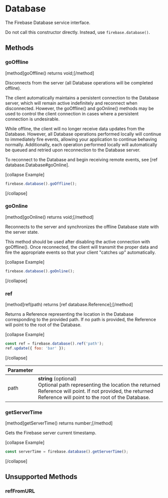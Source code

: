 # Database

The Firebase Database service interface.

Do not call this constructor directly. Instead, use `firebase.database()`.

## Methods

### goOffline
[method]goOffline() returns void;[/method]

Disconnects from the server (all Database operations will be completed offline).

The client automatically maintains a persistent connection to the Database server, which will remain active indefinitely and reconnect when disconnected. However, the goOffline() and goOnline() methods may be used to control the client connection in cases where a persistent connection is undesirable.

While offline, the client will no longer receive data updates from the Database. However, all Database operations performed locally will continue to immediately fire events, allowing your application to continue behaving normally. Additionally, each operation performed locally will automatically be queued and retried upon reconnection to the Database server.

To reconnect to the Database and begin receiving remote events, see [ref database.Database#goOnline].

[collapse Example]
```js
firebase.database().goOffline();
```
[/collapse]

### goOnline
[method]goOnline() returns void;[/method]

Reconnects to the server and synchronizes the offline Database state with the server state.

This method should be used after disabling the active connection with goOffline(). Once reconnected, the client will transmit the proper data and fire the appropriate events so that your client "catches up" automatically.


[collapse Example]
```js
firebase.database().goOnline();
```
[/collapse]

### ref
[method]ref(path) returns [ref database.Reference];[/method]

Returns a Reference representing the location in the Database corresponding to the provided path. If no path is provided, the Reference will point to the root of the Database.

[collapse Example]
```js
const ref = firebase.database().ref('path');
ref.update({ foo: 'bar' });
```
[/collapse]

| Parameter |         |
| --------- | ------- |
| path  | **string** (optional) <br /> Optional path representing the location the returned Reference will point. If not provided, the returned Reference will point to the root of the Database. |

### getServerTime
[method]getServerTime() returns number;[/method]

Gets the Firebase server current timestamp.

[collapse Example]
```js
const serverTime = firebase.database().getServerTime();
```
[/collapse]

## Unsupported Methods

### refFromURL

